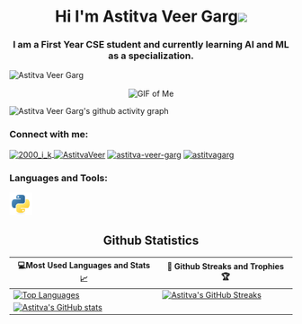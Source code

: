 <h1 align="center">Hi I'm Astitva Veer Garg<img src="https://raw.githubusercontent.com/aemmadi/aemmadi/master/wave.gif" width="30px"></h1>
<h3 align="center">I am a First Year CSE student and currently learning AI and ML as a specialization.</h3>
<p align="left"> <img src="https://komarev.com/ghpvc/?username=astitvaveergarg&label=Profile%20views&color=0e75b6&style=flat" alt="Astitva Veer Garg"/> </p>
<p align="center"> 
<img align="center" alt="GIF of Me" src="https://raw.githubusercontent.com/abhisheknaiidu/abhisheknaiidu/master/code.gif" width="650px"/>
</p>

  ![Astitva Veer Garg's github activity graph](https://activity-graph.herokuapp.com/graph?username=astitvaveergarg&theme=react-dark)




<h3 align="left">Connect with me:</h3>
<p align="left">
<a href="mailto:astitvaveer10@gmail.com?'Reching out to you'='Hi, I want to enquire about...'" rel="noopener" target="_blank"><img align="center" src="https://image.flaticon.com/icons/png/512/732/732200.png" alt="2000_i_k" height="40" width="40" /></fa>

</a>
  <a href="https://twitter.com/AstitvaVeer" target="blank"
    ><img
      align="center"
      src="https://raw.githubusercontent.com/rahuldkjain/github-profile-readme-generator/master/src/images/icons/Social/twitter.svg"
      alt="AstitvaVeer"
      height="30"
      width="40"
  /></a>
  <a href="https://www.linkedin.com/in/astitva-veer-garg/" target="blank"
    ><img
      align="center"
      src="https://raw.githubusercontent.com/rahuldkjain/github-profile-readme-generator/master/src/images/icons/Social/linked-in-alt.svg"
      alt="astitva-veer-garg"
      height="30"
      width="40"
  /></a>
  <a href="https://instagram.com/astitvagarg" target="blank"
    ><img
      align="center"
      src="https://raw.githubusercontent.com/rahuldkjain/github-profile-readme-generator/master/src/images/icons/Social/instagram.svg"
      alt="astitvagarg"
      height="30"
      width="40"
  /></a>
</p>
<h3 align="left">Languages and Tools:</h3>
    <a href="https://www.python.org" target="_blank">
    <img
      src="https://raw.githubusercontent.com/devicons/devicon/master/icons/python/python-original.svg"
      alt="python"
      width="40"
      height="40"
    />
  </a>


<h2 align="center">Github Statistics </h2>

|💻Most Used Languages and Stats 📈|🎯 Github Streaks and Trophies 🏆|
|-----------------------------------|----------------------------------|
|[![Top Languages](https://github-readme-stats.vercel.app/api/top-langs/?username=astitvaveergarg&show_icons=true&theme=midnight-purple&layout=compact&hide_title=true)](https://github.com/astitvaveergarg)|[![Astitva's GitHub Streaks](https://github-readme-streak-stats.herokuapp.com/?user=astitvaveergarg&theme=midnight-purple&hide_border=true)](https://github.com/astitvaveergarg)
|[![Astitva's GitHub stats](https://github-readme-stats.vercel.app/api?username=astitvaveergarg&show_icons=true&theme=midnight-purple&hide_title=true)](https://github.com/astitvaveergarg)|
</p>
